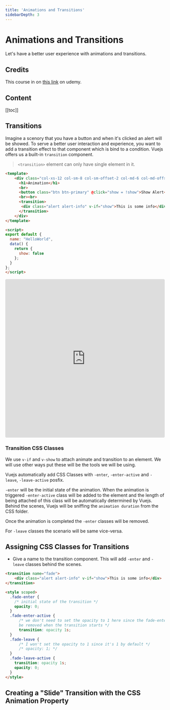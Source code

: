 ```yaml
---
title: 'Animations and Transitions'
sidebarDepth: 3
---
```


# Animations and Transitions

Let's have a better user experience with animations and transitions.

## Credits

This course in on [this link](https://www.udemy.com/vuejs-2-the-complete-guide/learn/v4/t/lecture/5975260?start=0) on udemy.


## Content

[[toc]]

## Transitions

Imagine a scenory that you have a button and when it's clicked an alert will be showed. To serve a better user interaction and experience, you want to add a transition effect to that component which is bind to a condition. Vuejs offers us a built-in `transition` component. 

> `<transition>` element can only have single element in it.



```html
<template>
    <div class="col-xs-12 col-sm-8 col-sm-offset-2 col-md-6 col-md-offset-3">
      <h1>Animation</h1>
      <br>
      <button class="btn btn-primary" @click="show = !show">Show Alert</button>
      <br><br>
      <transition>
       <div class="alert alert-info" v-if="show">This is some info</div>
      </transition>
    </div>
</template>

<script>
export default {
  name: "HelloWorld",
  data() {
    return {
      show: false
    };
  }
};
</script>
```

<iframe src="https://codesandbox.io/embed/4009n2l0p0" style="width:100%; height:500px; border:0; border-radius: 4px; overflow:hidden;" sandbox="allow-modals allow-forms allow-popups allow-scripts allow-same-origin"></iframe>

### Transition CSS Classes

We use `v-if` and `v-show` to attach animate and transition to an element. We will use other ways put these will be the tools we will be using.

Vuejs automatically add CSS Classes with `-enter`, `-enter-active` and `-leave`, `-leave-active` posfix. 

`-enter` will be the initial state of the animation. When the animation is triggered `-enter-active` class will be added to the element and the length of being attached of this class will be automatically determined by Vuejs. Behind the scenes, Vuejs will be sniffing the `animation duration` from the CSS folder. 

Once the animation is completed the `-enter` classes will be removed.

For `-leave` classes the scenario will be same vice-versa.

## Assigning CSS Classes for Transitions

* Give a name to the transition component. This will add `-enter` and `-leave` classes behind the scenes.

```html
<transition name="fade">
    <div class="alert alert-info" v-if="show">This is some info</div>
</transition>

<style scoped>
  .fade-enter {
    /* initial state of the transition */
    opacity: 0;
  }
  .fade-enter-active {
      /* we don't need to set the opacity to 1 here since the fade-enter class will 
      be removed when the transition starts */
      transition: opacity 1s;
  }
  .fade-leave {
      /* I won't set the opacity to 1 since it's 1 by default */
      /* opacity: 1; */
  }
  .fade-leave-active {
    transition: opacity 1s;
    opacity: 0;
  }
</style>
```

## Creating a "Slide" Transition with the CSS Animation Property


